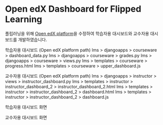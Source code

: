 # Open edX Dashboard for Flipped Learning

플립러닝을 위해 [Open edX platform](https://github.com/edx/edx-platform)을 수정하여 학습자용 대시보드와 교수자용 대시보드를 개발하였습니다.

학습자용 대시보드 (Open edX platform path)
lms > djangoapps > courseware > dashboard_data.py
lms > djangoapps > courseware > grades.py
lms > djangoapps > courseware > views.py
lms > templates > courseware > progress.html
lms > templates > courseware > upper_dashboard.js

교수자용 대시보드 (Open edX platform path)
lms > djangoapps > instructor > views > instructor_dashboard.py
lms > templates > instructor > instructor_dashboard_2 > instructor_dashboard_2.html
lms > templates > instructor > instructor_dashboard_2 > dashboard.html
lms > templates > instructor > instructor_dashboard_2 > dashboard.js

학습자용 대시보드 화면

교수자용 대시보드 화면
